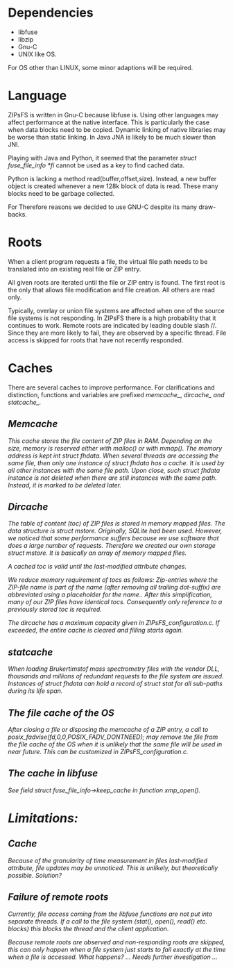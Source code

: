 # Dependencies

 - libfuse
 - libzip
 - Gnu-C
 - UNIX like OS.

For OS other than LINUX, some minor adaptions will be required.

# Language

ZIPsFS is written in Gnu-C because libfuse is.
Using other languages  may affect performance at the native interface.
This is particularly the case when data blocks need to be copied.
Dynamic linking of native libraries may be worse than static linking. In Java JNA is likely to be much slower than JNI.

Playing with Java and Python, it seemed that the parameter
<I>struct fuse_file_info *fi</I> cannot be used as a key to find cached data.

Python is lacking a method </I>read(buffer,offset,size)</I>. Instead, a new buffer object is created whenever a new 128k block of data is read. These many blocks need to be garbage collected.

For Therefore reasons  we decided to use GNU-C despite its many draw-backs.



# Roots

When a client program requests a file, the virtual file path needs to be translated into an existing real file or ZIP entry.

All given roots are iterated  until the file or ZIP entry  is found.
The first root is the only that allows file modification and file creation.
All others are read only.

Typically, overlay or union file systems are affected when one of the source file systems is not responding.
In ZIPsFS there is a high probability that it continues to work.
Remote roots are indicated by leading double slash //.
Since they are more likely to fail, they are  observed by a specific  thread.
File access is skipped for roots that have not recently responded.



# Caches

There are several caches to improve performance. For clarifications and distinction,
functions and variables are prefixed <I>memcache_</I>, <I>dircache_<I> and <I>statcache_</I>.


## Memcache

This cache stores the file content of ZIP files in RAM. Depending on the size, memory is reserved either with <I>malloc()</I> or with <I>mmap()</I>.
The memory address is kept int <I>struct fhdata</I>. When several threads are accessing the same file, then
only one instance of <I>struct fhdata</I> has a cache. It is used by all other instances with the same file path.
Upon close, such <I>struct fhdata</I> instance is not deleted when there are still instances with the same path. Instead, it is marked to be deleted later.

## Dircache

The table of content (toc) of ZIP files is stored in memory mapped files. The data structure is <I>struct mstore</I>.
Originally, SQLite had been used. However, we noticed that some performance suffers because we use software that does a large number of requests.
Therefore we created our own  storage  <I>struct mstore</I>. It is basically an array of memory mapped files.

A cached toc is valid until the last-modified attribute changes.



We reduce memory requirement of tocs as follows:
Zip-entries where the ZIP-file name is part of the name (after removing all trailing dot-suffix) are abbreviated using a placeholder for the name..
After this simplification,  many of our ZIP files have identical tocs. Consequently only reference to a previously stored toc is required.


The dircache has a maximum capacity given in ZIPsFS_configuration.c. If exceeded, the entire cache is cleared and filling starts again.


## statcache

When loading Brukertimstof mass spectrometry files with the vendor DLL,
thousands and millions of redundant requests to the file system are issued.
Instances of  <I>struct fhdata</I> can hold a record of <I>struct stat</I> for all sub-paths during its life span.


## The file cache of the OS
After closing a file or disposing the memcache of a ZIP entry, a call to  <I>posix_fadvise(fd,0,0,POSIX_FADV_DONTNEED);</I> may remove the file from the
file cache of the OS when it is unlikely that the same file will be used in near future.  This can be  customized in <I>ZIPsFS_configuration.c</I>.



## The cache in libfuse

See  field <I>struct fuse_file_info-&gt;keep_cache</I> in function <I>xmp_open()</I>.


# Limitations:

## Cache

Because of the  granularity of time measurement in files last-modified attribute, file updates may be unnoticed. This is unlikely, but theoretically possible.
Solution?

## Failure of remote roots

Currently, file access coming from the libfuse functions are not put into separate threads.
If a call to the file system (stat(), open(), read() etc. blocks) this blocks the thread and the client application.

Because remote roots are observed and non-responding roots are skipped, this can only happen when a file system just starts to fail exactly at the time when a file  is accessed.
What happens? ... Needs further investigation ...
